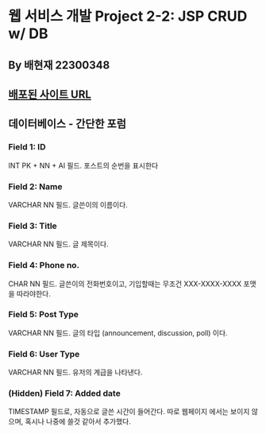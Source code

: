 <h1>웹 서비스 개발 Project 2-2: JSP CRUD w/ DB</h1>
<h2>By 배현재 22300348</h2>
<a href="http://walab.handong.edu:8080/OSS24_22300348_1/"><h2>배포된 사이트 URL</h2></a>
<br</br>
<h2>데이터베이스 - 간단한 포럼</h2>

<h3>Field 1: ID</h3>
<p>INT PK + NN + AI 필드. 포스트의 순번을 표시한다</p>
<h3>Field 2: Name</h3>
<p>VARCHAR NN 필드. 글쓴이의 이름이다.</p>
<h3>Field 3: Title</h3>
<p>VARCHAR NN 필드. 글 제목이다.</p>
<h3>Field 4: Phone no.</h3>
<p>CHAR NN 필드. 글쓴이의 전화번호이고, 기입할때는 무조건 XXX-XXXX-XXXX 포맷을 따라야한다.</p>
<h3>Field 5: Post Type</h3>
<p>VARCHAR NN 필드. 글의 타입 (announcement, discussion, poll) 이다.</p>
<h3>Field 6: User Type</h3>
<p>VARCHAR NN 필드. 유저의 계급을 나타낸다.</p>
<h3>(Hidden) Field 7: Added date</h3>
<p>TIMESTAMP 필드로, 자동으로 글쓴 시간이 들어간다. 따로 웹페이지 에서는 보이지 않으며, 혹시나 나중에 쓸것 같아서 추가했다.</p>